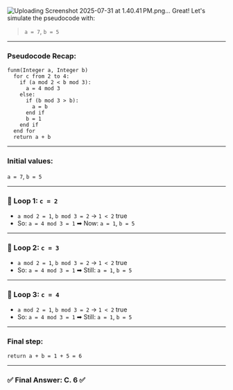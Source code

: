 ![Uploading Screenshot 2025-07-31 at 1.40.41 PM.png…]()
Great! Let's simulate the pseudocode with:

> `a = 7`, `b = 5`

---

### Pseudocode Recap:

```text
funm(Integer a, Integer b)
  for c from 2 to 4:
    if (a mod 2 < b mod 3):
      a = 4 mod 3
    else:
      if (b mod 3 > b):
        a = b
      end if
      b = 1
    end if
  end for
  return a + b
```

---

### Initial values:

`a = 7`, `b = 5`

---

### 🔁 Loop 1: `c = 2`

* `a mod 2 = 1`, `b mod 3 = 2` → `1 < 2` true
* So: `a = 4 mod 3 = 1`
  ➡ Now: `a = 1`, `b = 5`

---

### 🔁 Loop 2: `c = 3`

* `a mod 2 = 1`, `b mod 3 = 2` → `1 < 2` true
* So: `a = 4 mod 3 = 1`
  ➡ Still: `a = 1`, `b = 5`

---

### 🔁 Loop 3: `c = 4`

* `a mod 2 = 1`, `b mod 3 = 2` → `1 < 2` true
* So: `a = 4 mod 3 = 1`
  ➡ Still: `a = 1`, `b = 5`

---

### Final step:

`return a + b = 1 + 5 = 6`

---

### ✅ Final Answer: **C. 6** ✅
